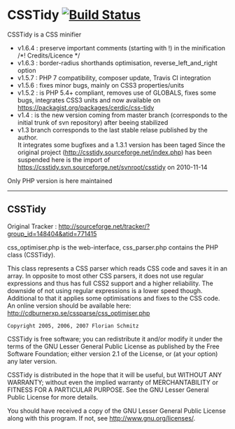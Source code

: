 # CSSTidy [![Build Status](https://travis-ci.org/Cerdic/CSSTidy.svg?branch=master)](https://travis-ci.org/Cerdic/CSSTidy)

CSSTidy is a CSS minifier 

* v1.6.4 :
  preserve important comments (starting with !) in the minification /*! Credits/Licence */
* v1.6.3 :
  border-radius shorthands optimisation, reverse_left_and_right option
* v1.5.7 :
  PHP 7 compatibility, composer update, Travis CI integration
* v1.5.6 :
  fixes minor bugs, mainly on CSS3 properties/units
* v1.5.2 :
  is PHP 5.4+ compliant, removes use of GLOBALS, fixes some bugs, integrates CSS3 units
  and now available on https://packagist.org/packages/cerdic/css-tidy
* v1.4 : is the new version coming from master branch (corresponds to the initial trunk of svn repository) after beeing stabilized
* v1.3 branch corresponds to the last stable relase published by the author.<br/>
It integrates some bugfixes and a 1.3.1 version has been taged
Since the original project (http://csstidy.sourceforge.net/index.php) has been suspended
here is the import of https://csstidy.svn.sourceforge.net/svnroot/csstidy on 2010-11-14

Only PHP version is here maintained

---

## CSSTidy

Original Tracker : 
http://sourceforge.net/tracker/?group_id=148404&atid=771415

css_optimiser.php is the web-interface, css_parser.php contains the PHP class (CSSTidy).

This class represents a CSS parser which reads CSS code and saves it in an array.
In opposite to most other CSS parsers, it does not use regular expressions and
thus has full CSS2 support and a higher reliability. The downside of not using regular expressions
is a lower speed though.
Additional to that it applies some optimisations and fixes to the CSS code.
An online version should be available here: http://cdburnerxp.se/cssparse/css_optimiser.php


	Copyright 2005, 2006, 2007 Florian Schmitz

  CSSTidy is free software; you can redistribute it and/or modify
  it under the terms of the GNU Lesser General Public License as published by
  the Free Software Foundation; either version 2.1 of the License, or
  (at your option) any later version.
  
  CSSTidy is distributed in the hope that it will be useful,
  but WITHOUT ANY WARRANTY; without even the implied warranty of
  MERCHANTABILITY or FITNESS FOR A PARTICULAR PURPOSE.  See the
  GNU Lesser General Public License for more details.

  You should have received a copy of the GNU Lesser General Public License
  along with this program.  If not, see <http://www.gnu.org/licenses/>.

